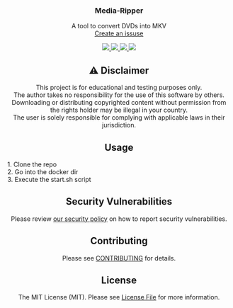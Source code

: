 <div align="center">
<h3 align="center">Media-Ripper</h3>

  <p align="center">
    A tool to convert DVDs into MKV
    <br />
    <a href="https://github.com/RealZone22/Media-Ripper/issues/new">Create an issuse</a>
  </p>
</div>

<div align="center">
    <a href="https://github.com/RealZone22/Media-Ripper/graphs/contributors" alt="Contributors">
        <img src="https://img.shields.io/github/contributors/RealZone22/Media-Ripper.svg?style=for-the-badge" />
    </a>
    <a href="https://github.com/RealZone22/Media-Ripper/network/members" alt="Forks">
        <img src="https://img.shields.io/github/forks/RealZone22/Media-Ripper.svg?style=for-the-badge" />
    </a>
    <a href="https://github.com/RealZone22/Media-Ripper/network/stargazers" alt="Stars">
        <img src="https://img.shields.io/github/stars/RealZone22/Media-Ripper.svg?style=for-the-badge" />
    </a>
    <a href="https://github.com/RealZone22/Media-Ripper/issues" alt="Issues">
        <img src="https://img.shields.io/github/issues/RealZone22/Media-Ripper.svg?style=for-the-badge" />
    </a>
</div>

<div align="center">

## ⚠️ Disclaimer
 
This project is for educational and testing purposes only.  
The author takes no responsibility for the use of this software by others.  
Downloading or distributing copyrighted content without permission from the rights holder may be illegal in your country.  
The user is solely responsible for complying with applicable laws in their jurisdiction.

## Usage
<div align="start">
1. Clone the repo<br>
2. Go into the docker dir<br>
3. Execute the start.sh script<br>
</div>

## Security Vulnerabilities

Please review [our security policy](SECURITY.md) on how to report security vulnerabilities.

## Contributing

Please see [CONTRIBUTING](CONTRIBUTING.md) for details.

## License

The MIT License (MIT). Please see [License File](LICENSE) for more information.
</div>